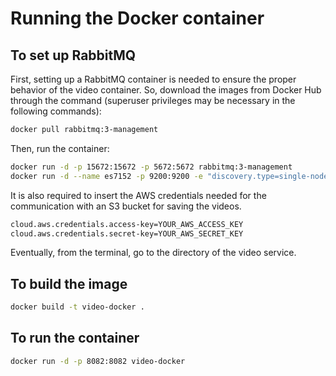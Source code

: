 # Running the Docker container

## To set up RabbitMQ
First, setting up a RabbitMQ container is needed to ensure the proper behavior of the video container.
So, download the images from Docker Hub through the command (superuser privileges may be necessary in the following commands):

```bash
docker pull rabbitmq:3-management
```

Then, run the container:

```bash
docker run -d -p 15672:15672 -p 5672:5672 rabbitmq:3-management
docker run -d --name es7152 -p 9200:9200 -e "discovery.type=single-node" docker.elastic.co/elasticsearch/elasticsearch:7.15.2
```

It is also required to insert the AWS credentials needed for the communication with an S3 bucket for saving the videos.

```bash
cloud.aws.credentials.access-key=YOUR_AWS_ACCESS_KEY
cloud.aws.credentials.secret-key=YOUR_AWS_SECRET_KEY
```

Eventually, from the terminal, go to the directory of the video service.

## To build the image

```bash
docker build -t video-docker .
```

## To run the container

```bash
docker run -d -p 8082:8082 video-docker
```
